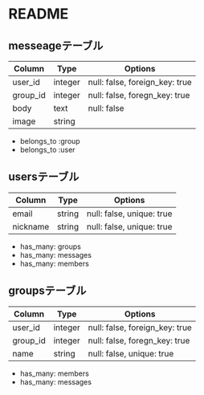 # README
## messeageテーブル
|Column|Type|Options|
|------|----|-------|
|user_id|integer|null: false, foreign_key: true|
|group_id|integer|null: false, foregn_key: true|
|body|text|null: false|
|image|string|

- belongs_to :group
- belongs_to :user

## usersテーブル
|Column|Type|Options|
|------|----|-------|
|email|string|null: false, unique: true|
|nickname|string|null: false, unique: true|

- has_many: groups
- has_many: messages
- has_many: members

## groupsテーブル
|Column|Type|Options|
|------|----|-------|
|user_id|integer|null: false, foreign_key: true|
|group_id|integer|null: false, foregn_key: true|
|name|string| null: false, unique: true|

- has_many: members
- has_many: messages
